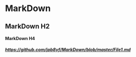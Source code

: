 # MarkDown
## MarkDown H2
#### MarkDown H4

##### https://github.com/jpb8vf/MarkDown/blob/master/File1.md
